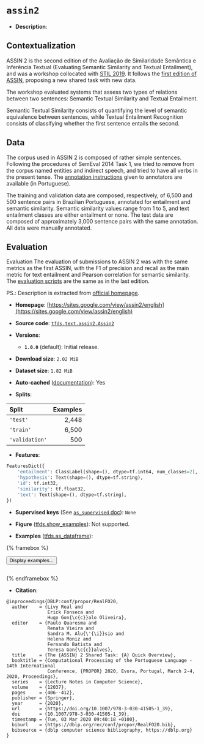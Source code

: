 <div itemscope itemtype="http://schema.org/Dataset">
  <div itemscope itemprop="includedInDataCatalog" itemtype="http://schema.org/DataCatalog">
    <meta itemprop="name" content="TensorFlow Datasets" />
  </div>
  <meta itemprop="name" content="assin2" />
  <meta itemprop="description" content="## Contextualization&#10;ASSIN 2 is the second edition of the Avaliação de Similaridade Semântica e&#10;Inferência Textual (Evaluating Semantic Similarity and Textual Entailment),&#10;and was a workshop collocated with [STIL 2019](http://www.google.com/url?q=http%3A%2F%2Fcomissoes.sbc.org.br%2Fce-pln%2Fstil2019%2F&amp;sa=D&amp;sntz=1&amp;usg=AFQjCNHN8DosAsJ-gd48TfkXFX5YD6xM7g). It follows the [first edition of ASSIN](http://www.google.com/url?q=http%3A%2F%2Fpropor2016.di.fc.ul.pt%2F%3Fpage_id%3D381&amp;sa=D&amp;sntz=1&amp;usg=AFQjCNHV7ySeNzH4k6MWKBLqO9yUkqiUqw),&#10;proposing a new shared task with new data.&#10;&#10;The workshop evaluated systems that assess two types of relations between&#10;two sentences: Semantic Textual Similarity and Textual Entailment.&#10;&#10;Semantic Textual Similarity consists of quantifying the level of semantic&#10;equivalence between sentences, while Textual Entailment Recognition consists of&#10;classifying whether the first sentence entails the second.&#10;&#10;## Data&#10;The corpus used in ASSIN 2 is composed of rather simple sentences. Following&#10;the procedures of SemEval 2014 Task 1, we tried to remove from the corpus named&#10;entities and indirect speech, and tried to have all verbs in the present tense.&#10;The [annotation instructions](https://drive.google.com/open?id=1aUPhywEHD0r_pxPiTqZwS0fRj-1Xda2w)&#10;given to annotators are available (in Portuguese).&#10;&#10;The training and validation data are composed, respectively, of 6,500 and 500&#10;sentence pairs in Brazilian Portuguese, annotated for entailment and&#10;semantic similarity. Semantic similarity values range from 1 to 5, and text&#10;entailment classes are either entailment or none. The test data are composed of&#10;approximately 3,000 sentence pairs with the same annotation. All data were&#10;manually annotated.&#10;&#10;## Evaluation&#10;Evaluation&#10;The evaluation of submissions to ASSIN 2 was with the same metrics as the first&#10;ASSIN, with the F1 of precision and recall as the main metric for text&#10;entailment and Pearson correlation for semantic similarity.&#10;The [evaluation scripts](https://github.com/erickrf/assin) are the same as in&#10;the last edition.&#10;&#10;PS.: Description is extracted from [official homepage](https://sites.google.com/view/assin2/english).&#10;&#10;To use this dataset:&#10;&#10;```python&#10;import tensorflow_datasets as tfds&#10;&#10;ds = tfds.load(&#x27;assin2&#x27;, split=&#x27;train&#x27;)&#10;for ex in ds.take(4):&#10;  print(ex)&#10;```&#10;&#10;See [the guide](https://www.tensorflow.org/datasets/overview) for more&#10;informations on [tensorflow_datasets](https://www.tensorflow.org/datasets).&#10;&#10;" />
  <meta itemprop="url" content="https://www.tensorflow.org/datasets/catalog/assin2" />
  <meta itemprop="sameAs" content="https://sites.google.com/view/assin2/english" />
  <meta itemprop="citation" content="@inproceedings{DBLP:conf/propor/RealFO20,&#10;  author    = {Livy Real and&#10;               Erick Fonseca and&#10;               Hugo Gon{\c{c}}alo Oliveira},&#10;  editor    = {Paulo Quaresma and&#10;               Renata Vieira and&#10;               Sandra M. Alu{\&#x27;{\i}}sio and&#10;               Helena Moniz and&#10;               Fernando Batista and&#10;               Teresa Gon{\c{c}}alves},&#10;  title     = {The {ASSIN} 2 Shared Task: {A} Quick Overview},&#10;  booktitle = {Computational Processing of the Portuguese Language - 14th International&#10;               Conference, {PROPOR} 2020, Evora, Portugal, March 2-4, 2020, Proceedings},&#10;  series    = {Lecture Notes in Computer Science},&#10;  volume    = {12037},&#10;  pages     = {406--412},&#10;  publisher = {Springer},&#10;  year      = {2020},&#10;  url       = {https://doi.org/10.1007/978-3-030-41505-1_39},&#10;  doi       = {10.1007/978-3-030-41505-1_39},&#10;  timestamp = {Tue, 03 Mar 2020 09:40:18 +0100},&#10;  biburl    = {https://dblp.org/rec/conf/propor/RealFO20.bib},&#10;  bibsource = {dblp computer science bibliography, https://dblp.org}&#10;}" />
</div>

# `assin2`


*   **Description**:

## Contextualization

ASSIN 2 is the second edition of the Avaliação de Similaridade Semântica e
Inferência Textual (Evaluating Semantic Similarity and Textual Entailment), and
was a workshop collocated with
[STIL 2019](http://www.google.com/url?q=http%3A%2F%2Fcomissoes.sbc.org.br%2Fce-pln%2Fstil2019%2F&sa=D&sntz=1&usg=AFQjCNHN8DosAsJ-gd48TfkXFX5YD6xM7g).
It follows the
[first edition of ASSIN](http://www.google.com/url?q=http%3A%2F%2Fpropor2016.di.fc.ul.pt%2F%3Fpage_id%3D381&sa=D&sntz=1&usg=AFQjCNHV7ySeNzH4k6MWKBLqO9yUkqiUqw),
proposing a new shared task with new data.

The workshop evaluated systems that assess two types of relations between two
sentences: Semantic Textual Similarity and Textual Entailment.

Semantic Textual Similarity consists of quantifying the level of semantic
equivalence between sentences, while Textual Entailment Recognition consists of
classifying whether the first sentence entails the second.

## Data

The corpus used in ASSIN 2 is composed of rather simple sentences. Following the
procedures of SemEval 2014 Task 1, we tried to remove from the corpus named
entities and indirect speech, and tried to have all verbs in the present tense.
The
[annotation instructions](https://drive.google.com/open?id=1aUPhywEHD0r_pxPiTqZwS0fRj-1Xda2w)
given to annotators are available (in Portuguese).

The training and validation data are composed, respectively, of 6,500 and 500
sentence pairs in Brazilian Portuguese, annotated for entailment and semantic
similarity. Semantic similarity values range from 1 to 5, and text entailment
classes are either entailment or none. The test data are composed of
approximately 3,000 sentence pairs with the same annotation. All data were
manually annotated.

## Evaluation

Evaluation The evaluation of submissions to ASSIN 2 was with the same metrics as
the first ASSIN, with the F1 of precision and recall as the main metric for text
entailment and Pearson correlation for semantic similarity. The
[evaluation scripts](https://github.com/erickrf/assin) are the same as in the
last edition.

PS.: Description is extracted from
[official homepage](https://sites.google.com/view/assin2/english).

*   **Homepage**:
    [https://sites.google.com/view/assin2/english](https://sites.google.com/view/assin2/english)

*   **Source code**:
    [`tfds.text.assin2.Assin2`](https://github.com/tensorflow/datasets/tree/master/tensorflow_datasets/text/assin2/assin2.py)

*   **Versions**:

    *   **`1.0.0`** (default): Initial release.

*   **Download size**: `2.02 MiB`

*   **Dataset size**: `1.82 MiB`

*   **Auto-cached**
    ([documentation](https://www.tensorflow.org/datasets/performances#auto-caching)):
    Yes

*   **Splits**:

Split          | Examples
:------------- | -------:
`'test'`       | 2,448
`'train'`      | 6,500
`'validation'` | 500

*   **Features**:

```python
FeaturesDict({
    'entailment': ClassLabel(shape=(), dtype=tf.int64, num_classes=2),
    'hypothesis': Text(shape=(), dtype=tf.string),
    'id': tf.int32,
    'similarity': tf.float32,
    'text': Text(shape=(), dtype=tf.string),
})
```

*   **Supervised keys** (See
    [`as_supervised` doc](https://www.tensorflow.org/datasets/api_docs/python/tfds/load#args)):
    `None`

*   **Figure**
    ([tfds.show_examples](https://www.tensorflow.org/datasets/api_docs/python/tfds/visualization/show_examples)):
    Not supported.

*   **Examples**
    ([tfds.as_dataframe](https://www.tensorflow.org/datasets/api_docs/python/tfds/as_dataframe)):

<!-- mdformat off(HTML should not be auto-formatted) -->

{% framebox %}

<button id="displaydataframe">Display examples...</button>
<div id="dataframecontent" style="overflow-x:auto"></div>
<script src="https://www.gstatic.com/external_hosted/jquery2.min.js"></script>
<script>
var url = "https://storage.googleapis.com/tfds-data/visualization/dataframe/assin2-1.0.0.html";
$(document).ready(() => {
  $("#displaydataframe").click((event) => {
    // Disable the button after clicking (dataframe loaded only once).
    $("#displaydataframe").prop("disabled", true);

    // Pre-fetch and display the content
    $.get(url, (data) => {
      $("#dataframecontent").html(data);
    }).fail(() => {
      $("#dataframecontent").html(
        'Error loading examples. If the error persist, please open '
        + 'a new issue.'
      );
    });
  });
});
</script>

{% endframebox %}

<!-- mdformat on -->

*   **Citation**:

```
@inproceedings{DBLP:conf/propor/RealFO20,
  author    = {Livy Real and
               Erick Fonseca and
               Hugo Gon{\c{c}}alo Oliveira},
  editor    = {Paulo Quaresma and
               Renata Vieira and
               Sandra M. Alu{\'{\i}}sio and
               Helena Moniz and
               Fernando Batista and
               Teresa Gon{\c{c}}alves},
  title     = {The {ASSIN} 2 Shared Task: {A} Quick Overview},
  booktitle = {Computational Processing of the Portuguese Language - 14th International
               Conference, {PROPOR} 2020, Evora, Portugal, March 2-4, 2020, Proceedings},
  series    = {Lecture Notes in Computer Science},
  volume    = {12037},
  pages     = {406--412},
  publisher = {Springer},
  year      = {2020},
  url       = {https://doi.org/10.1007/978-3-030-41505-1_39},
  doi       = {10.1007/978-3-030-41505-1_39},
  timestamp = {Tue, 03 Mar 2020 09:40:18 +0100},
  biburl    = {https://dblp.org/rec/conf/propor/RealFO20.bib},
  bibsource = {dblp computer science bibliography, https://dblp.org}
}
```

